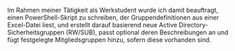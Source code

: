 Im Rahmen meiner Tätigkeit als Werkstudent wurde ich damit beauftragt, einen PowerShell-Skript zu schreiben, der Gruppendefinitionen aus einer Excel-Datei liest, und erstellt darauf basierend neue Active Directory-Sicherheitsgruppen (RW/SUB), passt optional deren Beschreibungen an und fügt festgelegte Mitgliedsgruppen hinzu, sofern diese vorhanden sind.
